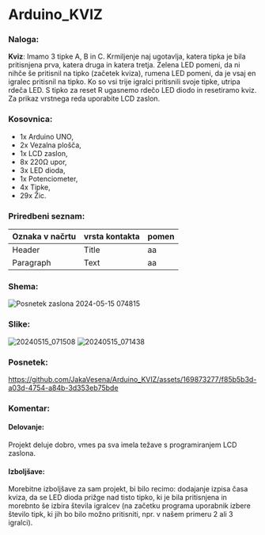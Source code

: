 # Arduino_KVIZ

### Naloga:
**Kviz**: Imamo 3 tipke A, B in C. Krmiljenje naj ugotavlja, katera tipka je bila pritisnjena prva, katera druga in katera tretja. Zelena LED pomeni, da ni nihče še pritisnil na tipko (začetek kviza), rumena LED pomeni, da je vsaj en igralec pritisnil na tipko. Ko so vsi trije igralci pritisnili svoje tipke, utripa rdeča LED. S tipko za reset R ugasnemo rdečo LED diodo in resetiramo kviz. Za prikaz vrstnega reda uporabite LCD zaslon.

### Kosovnica:
* 1x Arduino UNO,
* 2x Vezalna plošča,
* 1x LCD zaslon,
* 8x 220Ω upor,
* 3x LED dioda,
* 1x Potenciometer,
* 4x Tipke,
* 29x Žic.

### Priredbeni seznam:
| Oznaka v načrtu | vrsta kontakta | pomen |
| ----------- | ----------- | ----------- |
| Header | Title | aa |
| Paragraph | Text |aa |


### Shema:
![Posnetek zaslona 2024-05-15 074815](https://github.com/JakaVesena/Arduino_KVIZ/assets/169873277/7227128b-3e6e-40a8-af63-0942e5e672a2)

### Slike:
![20240515_071508](https://github.com/JakaVesena/Arduino_KVIZ/assets/169873277/b96fea9c-afad-448d-8d80-03f01fe759c9)
![20240515_071438](https://github.com/JakaVesena/Arduino_KVIZ/assets/169873277/edf0e6e7-2d0c-4fe0-a12e-291734dd072c)

### Posnetek:
https://github.com/JakaVesena/Arduino_KVIZ/assets/169873277/f85b5b3d-a03d-4754-a84b-3d353eb75bde



### Komentar:
#### Delovanje:
Projekt deluje dobro, vmes pa sva imela težave s programiranjem LCD zaslona.
#### Izboljšave:
Morebitne izboljšave za sam projekt, bi bilo recimo: dodajanje izpisa časa kviza, da se LED dioda prižge nad tisto tipko, ki je bila pritisnjena in morebnto še izbira števila igralcev (na začetku  programa uporabnik izbere število tipk, ki jih bo bilo možno pritisniti, npr. v našem primeru 2 ali 3 igralci).
